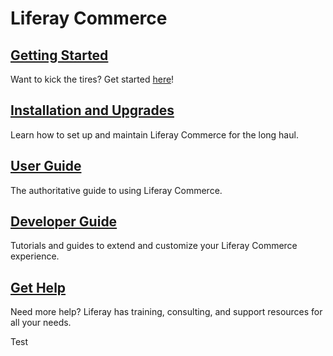 # Liferay Commerce

## [Getting Started](./installation-and-upgrades/quick-start-guide/quick-start-guide.md)

Want to kick the tires? Get started [here](./installation-and-upgrades/quick-start-guide/quick-start-guide.md)!

## [Installation and Upgrades](./installation-and-upgrades/README.md)

Learn how to set up and maintain Liferay Commerce for the long haul.

## [User Guide](./user-guide/README.md)

The authoritative guide to using Liferay Commerce.

## [Developer Guide](./developer-guide/README.md)

Tutorials and guides to extend and customize your Liferay Commerce experience.

## [Get Help](./get-help/README.md)

Need more help? Liferay has training, consulting, and support resources for all your needs.

Test
